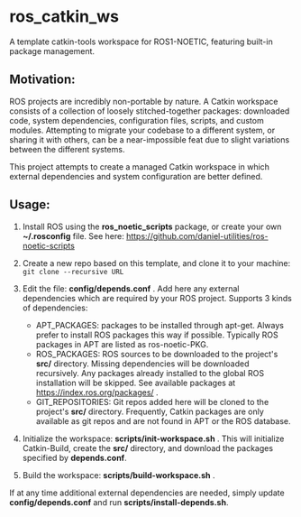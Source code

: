 # ros_catkin_ws
A template catkin-tools workspace for ROS1-NOETIC, featuring built-in package management.

## Motivation:
ROS projects are incredibly non-portable by nature. A Catkin workspace consists of a collection of loosely stitched-together packages: downloaded code, system dependencies, configuration files, scripts, and custom modules. Attempting to migrate your codebase to a different system, or sharing it with others, can be a near-impossible feat due to slight variations between the different systems.  

This project attempts to create a managed Catkin workspace in which external dependencies and system configuration are better defined.

## Usage:
1. Install ROS using the **ros_noetic_scripts** package, or create your own **~/.rosconfig** file. See here: https://github.com/daniel-utilities/ros-noetic-scripts
2. Create a new repo based on this template, and clone it to your machine: `git clone --recursive URL`
3. Edit the file: **config/depends.conf** . Add here any external dependencies which are required by your ROS project. Supports 3 kinds of dependencies:  
     - APT_PACKAGES: packages to be installed through apt-get. Always prefer to install ROS packages this way if possible. Typically ROS packages in APT are listed as ros-noetic-PKG.
     - ROS_PACKAGES: ROS sources to be downloaded to the project's **src/** directory. Missing dependencies will be downloaded recursively. Any packages already installed to the global ROS installation will be skipped. See available packages at https://index.ros.org/packages/ .
     - GIT_REPOSITORIES: Git repos added here will be cloned to the project's **src/** directory. Frequently, Catkin packages are only available as git repos and are not found in APT or the ROS database.

4. Initialize the workspace: **scripts/init-workspace.sh** . This will initialize Catkin-Build, create the **src/** directory, and download the packages specified by **depends.conf**.  
5. Build the workspace: **scripts/build-workspace.sh** . 

If at any time additional external dependencies are needed, simply update **config/depends.conf** and run **scripts/install-depends.sh**.
